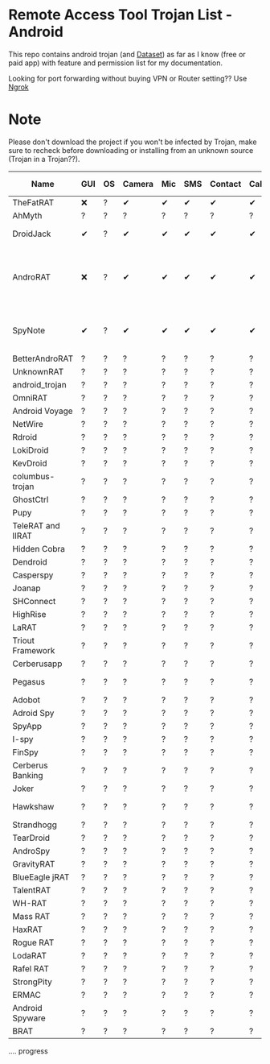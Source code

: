 # Remote Access Tool Trojan List - Android

This repo contains android trojan (and [Dataset](https://github.com/wishihab/Android-RAT-Dataset/)) as far as I know (free or paid app) with feature and permission list for my documentation.

Looking for port forwarding without buying VPN or Router setting?? Use [Ngrok](https://ngrok.com/)

# Note
Please don't download the project if you won't be infected by Trojan, make sure to recheck before downloading or installing from an unknown source (Trojan in a Trojan??).


| Name | GUI | OS | Camera | Mic | SMS | Contact | Call | Storage | Location | Browser | App List | Admin Control | GitHub Link | Special Feature | 
| ----- | -- | -- | -- | -- | -- | -- | -- | -- | -- | -- | -- | -------- | -- | ------ |
| TheFatRAT | ❌ | ? | ✔ | ✔ | ✔ | ✔ | ✔ | ✔ | ✔ | ✔ | ✔ | ? | https://github.com/Screetsec/TheFatRat | ? |
| AhMyth | ? | ? | ? | ? | ? | ? | ? | ? | ? | ? | ? | ? | https://github.com/AhMyth/AhMyth-Android-RAT | ? |
| DroidJack | ✔ | ? | ✔ | ✔ | ✔ | ✔ | ✔ | ✔ | ✔ | ✔ | ✔ | ? | ? | Whatsapp Reader |
| AndroRAT | ❌ | ? | ✔ | ✔ | ✔ | ✔ | ✔ | ✔ | ✔ | ✔ | ✔ | ? | https://github.com/DesignativeDave/androrat https://github.com/karma9874/AndroRAT https://github.com/The404Hacking/AndroRAT | Streaming Video (client activity based only) |
| SpyNote | ✔ | ? | ✔ | ✔ | ✔ | ✔ | ✔ | ✔ | ✔ | ✔ | ✔ | ✔ | ? | Bind with other app and phone information |
| BetterAndroRAT | ? | ? | ? | ? | ? | ? | ? | ? | ? | ? | ? | ? | https://github.com/mwsrc/BetterAndroRAT | ? |
| UnknownRAT | ? | ? | ? | ? | ? | ? | ? | ? | ? | ? | ? | ? | ? | ? | ? |
| android_trojan  | ? | ? | ? | ? | ? | ? | ? | ? | ? | ? | ? | ? | https://github.com/androidtrojan1/android_trojan | ? |
| OmniRAT | ? | ? | ? | ? | ? | ? | ? | ? | ? | ? | ? | ? | ? | ? | ? |
| Android Voyage | ? | ? | ? | ? | ? | ? | ? | ? | ? | ? | ? | ? | ? | ? | ? |
| NetWire | ? | ? | ? | ? | ? | ? | ? | ? | ? | ? | ? | ? | ? | ? | ? |
| Rdroid  | ? | ? | ? | ? | ? | ? | ? | ? | ? | ? | ? | ? | https://github.com/m301/rdroid | ? |
| LokiDroid | ? | ? | ? | ? | ? | ? | ? | ? | ? | ? | ? | ? | ? | ? | ? |
| KevDroid | ? | ? | ? | ? | ? | ? | ? | ? | ? | ? | ? | ? | ? | ? | ? |
| columbus-trojan | ? | ? | ? | ? | ? | ? | ? | ? | ? | ? | ? | ? | https://github.com/project-columbus/trojan | ? |
| GhostCtrl | ? | ? | ? | ? | ? | ? | ? | ? | ? | ? | ? | ? | ? | ? | ? |
| Pupy | ? | ? | ? | ? | ? | ? | ? | ? | ? | ? | ? | ? | https://github.com/n1nj4sec/pupy | ? |
| TeleRAT and IIRAT | ? | ? | ? | ? | ? | ? | ? | ? | ? | ? | ? | ? | ? | ? | ? |
| Hidden Cobra | ? | ? | ? | ? | ? | ? | ? | ? | ? | ? | ? | ? | ? | ? | ? |
| Dendroid | ? | ? | ? | ? | ? | ? | ? | ? | ? | ? | ? | ? | https://github.com/nyx0/Dendroid | ? |
| Casperspy | ? | ? | ? | ? | ? | ? | ? | ? | ? | ? | ? | ? | https://github.com/dhanumurti | ? |
| Joanap | ? | ? | ? | ? | ? | ? | ? | ? | ? | ? | ? | ? | ? | ? | ? |
| SHConnect | ? | ? | ? | ? | ? | ? | ? | ? | ? | ? | ? | ? | ? | ? | ? |
| HighRise | ? | ? | ? | ? | ? | ? | ? | ? | ? | ? | ? | ? | ? | ? | ? |
| LaRAT | ? | ? | ? | ? | ? | ? | ? | ? | ? | ? | ? | ? | https://github.com/c4wrd/LaRat | ? |
| Triout Framework | ? | ? | ? | ? | ? | ? | ? | ? | ? | ? | ? | ? | ? | ? | ? |
| Cerberusapp | ? | ? | ? | ? | ? | ? | ? | ? | ? | ? | ? | ? | ? | ? | ? |
| Pegasus | ? | ? | ? | ? | ? | ? | ? | ? | ? | ? | ? | ? | https://github.com/9aylas/Pegasus-samples https://github.com/jonathandata1/pegasus_spyware | ? |
| Adobot | ? | ? | ? | ? | ? | ? | ? | ? | ? | ? | ? | ? | https://github.com/adonespitogo/AdoBot | ? |
| Adroid Spy | ? | ? | ? | ? | ? | ? | ? | ? | ? | ? | ? | ? | https://github.com/abhinavsuthar/Android_Spy_App | ? |
| SpyApp | ? | ? | ? | ? | ? | ? | ? | ? | ? | ? | ? | ? | ? | ? | ? |
| I-spy | ? | ? | ? | ? | ? | ? | ? | ? | ? | ? | ? | ? | https://github.com/JohnReagan/i-spy-android | ? |
| FinSpy | ? | ? | ? | ? | ? | ? | ? | ? | ? | ? | ? | ? | ? | ? | ? |
| Cerberus Banking | ? | ? | ? | ? | ? | ? | ? | ? | ? | ? | ? | ? | ? | ? | ? |
| Joker | ? | ? | ? | ? | ? | ? | ? | ? | ? | ? | ? | ? | ? | ? | ? |
| Hawkshaw | ? | ? | ? | ? | ? | ? | ? | ? | ? | ? | ? | ? | https://github.com/saksham2410/Android-RAT---Hawkshaw | ? |
| Strandhogg | ? | ? | ? | ? | ? | ? | ? | ? | ? | ? | ? | ? | ? | ? | ? |
| TearDroid | ? | ? | ? | ? | ? | ? | ? | ? | ? | ? | ? | ? | https://github.com/ScRiPt1337/Teardroid-phprat | ? |
| AndroSpy | ? | ? | ? | ? | ? | ? | ? | ? | ? | ? | ? | ? | https://github.com/qH0sT/AndroSpy | ? |
| GravityRAT | ? | ? | ? | ? | ? | ? | ? | ? | ? | ? | ? | ? | ? | ? | ? |
| BlueEagle jRAT | ? | ? | ? | ? | ? | ? | ? | ? | ? | ? | ? | ? | ? | ? | ? |
| TalentRAT | ? | ? | ? | ? | ? | ? | ? | ? | ? | ? | ? | ? | https://github.com/honglvt/TalentRAT | ? |
| WH-RAT | ? | ? | ? | ? | ? | ? | ? | ? | ? | ? | ? | ? | https://github.com/wh-Cyberspace/WH-RAT | ? |
| Mass RAT | ? | ? | ? | ? | ? | ? | ? | ? | ? | ? | ? | ? | https://github.com/NYAN-x-CAT/Mass-RAT | ? |
| HaxRAT | ? | ? | ? | ? | ? | ? | ? | ? | ? | ? | ? | ? | https://github.com/Hax4us/haxRat | ? |
| Rogue RAT | ? | ? | ? | ? | ? | ? | ? | ? | ? | ? | ? | ? | ? | ? | ? |
| LodaRAT | ? | ? | ? | ? | ? | ? | ? | ? | ? | ? | ? | ? | ? | ? | ? |
| Rafel RAT | ? | ? | ? | ? | ? | ? | ? | ? | ? | ? | ? | ? | https://github.com/swagkarna/Rafel-Rat |  ? |
| StrongPity | ? | ? | ? | ? | ? | ? | ? | ? | ? | ? | ? | ? | ? | ? | ? |
| ERMAC | ? | ? | ? | ? | ? | ? | ? | ? | ? | ? | ? | ? | ? | ? | ? |
| Android Spyware | ? | ? | ? | ? | ? | ? | ? | ? | ? | ? | ? | ? | https://github.com/CanciuCostin/android-spyware |  ? |
| BRAT | ? | ? | ? | ? | ? | ? | ? | ? | ? | ? | ? | ? | ? | ? | ? |


.... progress
